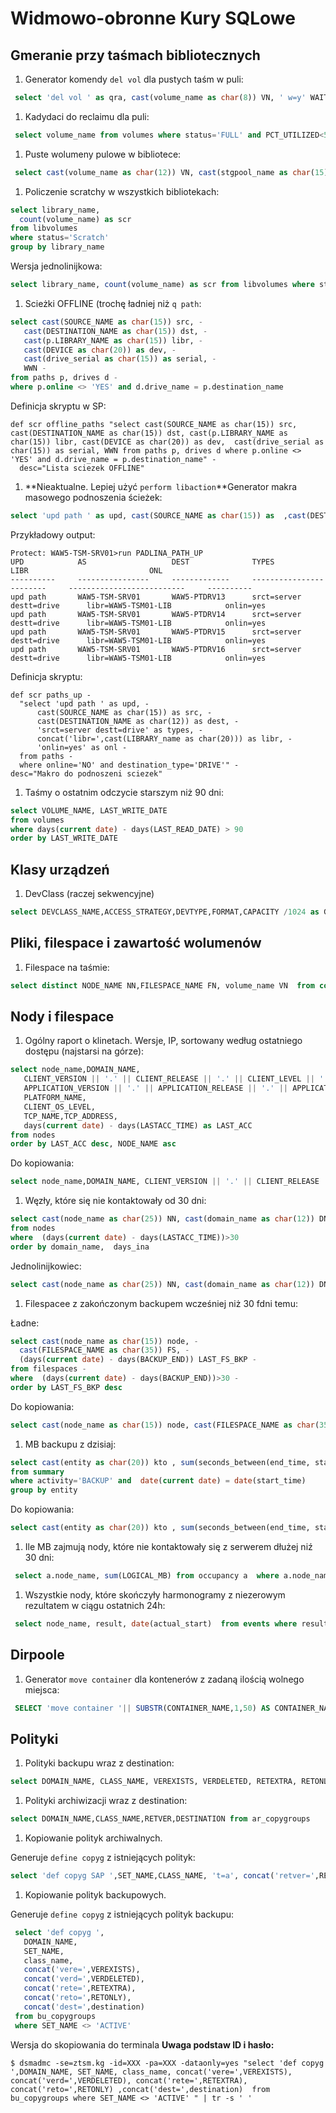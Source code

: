 # Widmowo-obronne Kury SQLowe 

## Gmeranie przy taśmach bibliotecznych

1. Generator komendy `del vol` dla pustych taśm w puli:

 ```sql
  select 'del vol ' as qra, cast(volume_name as char(8)) VN, ' w=y' WAIT from volumes where volume_name  in ( select volume_name from libvolumes where library_name='TS4500KON' and volume_name like '%L5' and status='Private') and status='EMPTY' and stgpool_name='ORACLECOPY'
  ```

1. Kadydaci do reclaimu dla puli:

 ```sql
  select volume_name from volumes where status='FULL' and PCT_UTILIZED<50 and stgpool_name='I500POOLCP'
  ```

1. Puste wolumeny pulowe w bibliotece:

 ```sql
  select cast(volume_name as char(12)) VN, cast(stgpool_name as char(15)) PN, cast(access as char(10)) acc, status  from volumes where volume_name in ( select volume_name from libvolumes where library_name='TS4500KON' and volume_name like '%L5' and status='Private') and status='EMPTY'
  ```

1. Policzenie scratchy w wszystkich bibliotekach:

  ```sql
  select library_name, 
    count(volume_name) as scr 
  from libvolumes 
  where status='Scratch' 
  group by library_name
  ```

  Wersja jednolinijkowa:
  
  ```sql
  select library_name, count(volume_name) as scr from libvolumes where status='Scratch' group by library_name
  ```
   

1. Scieżki OFFLINE (trochę ładniej niż `q path`:

  ```sql
  select cast(SOURCE_NAME as char(15)) src, -
     cast(DESTINATION_NAME as char(15)) dst, - 
     cast(p.LIBRARY_NAME as char(15)) libr, - 
     cast(DEVICE as char(20)) as dev, - 
     cast(drive_serial as char(15)) as serial, -
     WWN -
  from paths p, drives d -
  where p.online <> 'YES' and d.drive_name = p.destination_name
  ```

  Definicja skryptu w SP:

  ```
  def scr offline_paths "select cast(SOURCE_NAME as char(15)) src, cast(DESTINATION_NAME as char(15)) dst, cast(p.LIBRARY_NAME as char(15)) libr, cast(DEVICE as char(20)) as dev,  cast(drive_serial as char(15)) as serial, WWN from paths p, drives d where p.online <> 'YES' and d.drive_name = p.destination_name" -
  	desc="Lista sciezek OFFLINE"
  ```

1. **Nieaktualne. Lepiej użyć `perform libaction`**Generator makra masowego podnoszenia ścieżek:

  ```sql
  select 'upd path ' as upd, cast(SOURCE_NAME as char(15)) as  ,cast(DESTINATION_NAME as char(12)) as dest, 'srct=server destt=drive' as types, concat('libr=',cast(LIBRARY_name as char(20))) as libr, 'onlin=yes' as onl  from paths where online='NO' and destination_type='DRIVE'
  ```

  Przykładowy output:

  ```tsm
  Protect: WAW5-TSM-SRV01>run PADLINA_PATH_UP
  UPD            AS                   DEST              TYPES                        LIBR                           ONL       
  ----------     ----------------     -------------     ------------------------     --------------------------     ----------
  upd path       WAW5-TSM-SRV01       WAW5-PTDRV13      srct=server destt=drive      libr=WAW5-TSM01-LIB            onlin=yes 
  upd path       WAW5-TSM-SRV01       WAW5-PTDRV14      srct=server destt=drive      libr=WAW5-TSM01-LIB            onlin=yes 
  upd path       WAW5-TSM-SRV01       WAW5-PTDRV15      srct=server destt=drive      libr=WAW5-TSM01-LIB            onlin=yes 
  upd path       WAW5-TSM-SRV01       WAW5-PTDRV16      srct=server destt=drive      libr=WAW5-TSM01-LIB            onlin=yes
  ```

  Definicja skryptu:

  ```
  def scr paths_up -
    "select 'upd path ' as upd, -
    	cast(SOURCE_NAME as char(15)) as src, -
    	cast(DESTINATION_NAME as char(12)) as dest, -
    	'srct=server destt=drive' as types, -
    	concat('libr=',cast(LIBRARY_name as char(20))) as libr, -
    	'onlin=yes' as onl -
    from paths -
    where online='NO' and destination_type='DRIVE'" -
  desc="Makro do podnoszeni sciezek"
  ```

1. Taśmy o ostatnim odczycie starszym niż 90 dni:

  ```sql
  select VOLUME_NAME, LAST_WRITE_DATE 
  from volumes 
  where days(current date) - days(LAST_READ_DATE) > 90 
  order by LAST_WRITE_DATE
  ```

## Klasy urządzeń

1. DevClass (raczej sekwencyjne)

  ```sql
  select DEVCLASS_NAME,ACCESS_STRATEGY,DEVTYPE,FORMAT,CAPACITY /1024 as GIB, MOUNTLIMIT, DIRECTORY from devclasses
  ```

## Pliki, filespace i zawartość wolumenów

1. Filespace na taśmie:

  ```sql
  select distinct NODE_NAME NN,FILESPACE_NAME FN, volume_name VN  from contents where volume_name in ('180AABL5', '181AABL5')
  ```

## Nody i filespace

1. Ogólny raport o klinetach. Wersje, IP, sortowany według ostatniego dostępu (najstarsi na górze):

  ```sql
  select node_name,DOMAIN_NAME, 
     CLIENT_VERSION || '.' || CLIENT_RELEASE || '.' || CLIENT_LEVEL || '.' || CLIENT_SUBLEVEL as ver,
     APPLICATION_VERSION || '.' || APPLICATION_RELEASE || '.' || APPLICATION_LEVEL || '.' || APPLICATION_SUBLEVEL as app,
     PLATFORM_NAME, 
     CLIENT_OS_LEVEL,
     TCP_NAME,TCP_ADDRESS, 
     days(current date) - days(LASTACC_TIME) as LAST_ACC 
  from nodes 
  order by LAST_ACC desc, NODE_NAME asc
  ```

  Do kopiowania:
  
  ```sql
  select node_name,DOMAIN_NAME, CLIENT_VERSION || '.' || CLIENT_RELEASE || '.' || CLIENT_LEVEL || '.' || CLIENT_SUBLEVEL as ver,APPLICATION_VERSION || '.' || APPLICATION_RELEASE || '.' || APPLICATION_LEVEL || '.' || APPLICATION_SUBLEVEL as app ,PLATFORM_NAME, CLIENT_OS_LEVEL,TCP_NAME,TCP_ADDRESS, days(current date) - days(LASTACC_TIME) as LAST_ACC from nodes order by LAST_ACC desc, NODE_NAME asc
  ```

1. Węzły, które się nie kontaktowały od 30 dni:

  ```sql
  select cast(node_name as char(25)) NN, cast(domain_name as char(12)) DN, (days(current date) - days(LASTACC_TIME))  days_ina 
  from nodes 
  where  (days(current date) - days(LASTACC_TIME))>30 
  order by domain_name,  days_ina
  ```

  Jednolinijkowiec: 

  ```sql
  select cast(node_name as char(25)) NN, cast(domain_name as char(12)) DN, (days(current date) - days(LASTACC_TIME))  days_ina from nodes where  (days(current date) - days(LASTACC_TIME))>30 order by domain_name,  days_ina
  ```

1. Filespacee z zakończonym backupem wcześniej niż 30 fdni temu:

  Ładne:
  
  ```sql
  select cast(node_name as char(15)) node, -
  	cast(FILESPACE_NAME as char(35)) FS, -
  	(days(current date) - days(BACKUP_END)) LAST_FS_BKP -
  from filespaces -
  where  (days(current date) - days(BACKUP_END))>30 -
  order by LAST_FS_BKP desc
  ```

  Do kopiowania:
  
  ```sql
  select cast(node_name as char(15)) node, cast(FILESPACE_NAME as char(35)) FS, (days(current date) - days(BACKUP_END))  LAST_FS_BKP from filespaces where  (days(current date) - days(BACKUP_END))>30 order by LAST_FS_BKP desc
  ```

1. MB backupu z dzisiaj:

  ```sql
  select cast(entity as char(20)) kto , sum(seconds_between(end_time, start_time))as sekundy, sum(bytes)/1024/1024 MiB 
  from summary 
  where activity='BACKUP' and  date(current date) = date(start_time)
  group by entity
  ```

  Do kopiowania:

  ```sql
  select cast(entity as char(20)) kto , sum(seconds_between(end_time, start_time))as sekundy, sum(bytes)/1024/1024 MiB from summary where activity='BACKUP' and  date(current date) = date(start_time)group by entity
  ```

1. Ile MB zajmują nody, które nie kontaktowały się z serwerem dłużej niź 30 dni:

 ```sql
  select a.node_name, sum(LOGICAL_MB) from occupancy a  where a.node_name in ( select node_name from  nodes where  (days(current date) - days(LASTACC_TIME))>30 ) group by a.node_name
  ```

1. Wszystkie nody, które skończyły harmonogramy z niezerowym rezultatem w ciągu ostatnich 24h:

 ```sql
  select node_name, result, date(actual_start)  from events where result>0 and days(ACTUAL_START) = days(current date)
  ```

## Dirpoole 
 
1. Generator `move container` dla kontenerów z zadaną ilością wolnego miejsca:

 ```sql
  SELECT 'move container '|| SUBSTR(CONTAINER_NAME,1,50) AS CONTAINER_NAME, 'defrag=yes '|| CAST(FREE_SPACE_MB AS DECIMAL(8,0)) as "FREE_SPACE_MB", SUBSTR(TOTAL_SPACE_MB,1,5) AS TOTAL_SPACE_MB from containers where FREE_SPACE_MB>10 and STATE='AVAILABLE' and CONTAINER_NAME not like '%N:\%' order by FREE_SPACE_MB desc
  ``` 

## Polityki

1. Polityki backupu wraz z destination:

  ```sql
  select DOMAIN_NAME, CLASS_NAME, VEREXISTS, VERDELETED, RETEXTRA, RETONLY, DESTINATION from bu_copygroups  where set_name='ACTIVE'
  ```

1. Polityki archiwizacji wraz z destination:

  ```sql
  select DOMAIN_NAME,CLASS_NAME,RETVER,DESTINATION from ar_copygroups
  ```

1. Kopiowanie polityk archiwalnych. 

  Generuje `define copyg` z istniejących polityk:

  ```sql
  select 'def copyg SAP ',SET_NAME,CLASS_NAME, 't=a', concat('retver=',RETVER), concat('dest=',DESTINATION) from ar_copygroups where domain_name='SAP' and set_name <> 'ACTIVE'
  ```

1. Kopiowanie polityk backupowych.

  Generuje `define copyg` z istniejących polityk backupu:

 ```sql
  select 'def copyg ',
    DOMAIN_NAME, 
    SET_NAME, 
    class_name, 
    concat('vere=',VEREXISTS), 
    concat('verd=',VERDELETED), 
    concat('rete=',RETEXTRA), 
    concat('reto=',RETONLY),
    concat('dest=',destination)  
  from bu_copygroups 
  where SET_NAME <> 'ACTIVE'
  ```

  Wersja do skopiowania do terminala **Uwaga podstaw ID i hasło:**

  ```shell
  $ dsmadmc -se=ztsm.kg -id=XXX -pa=XXX -dataonly=yes "select 'def copyg ',DOMAIN_NAME, SET_NAME, class_name, concat('vere=',VEREXISTS), concat('verd=',VERDELETED), concat('rete=',RETEXTRA), concat('reto=',RETONLY) ,concat('dest=',destination)  from bu_copygroups where SET_NAME <> 'ACTIVE' " | tr -s ' '
  ```
